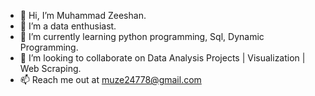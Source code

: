 - 👋 Hi, I’m Muhammad Zeeshan.
- 👀 I’m a data enthusiast.
- 🌱 I’m currently learning python programming, Sql, Dynamic Programming.
- 💞️ I’m looking to collaborate on Data Analysis Projects | Visualization | Web Scraping.
- 📫 Reach me out at muze24778@gmail.com

<!---
Muze24778/Muze24778 is a ✨ special ✨ repository because its `README.md` (this file) appears on your GitHub profile.
You can click the Preview link to take a look at your changes.
--->
